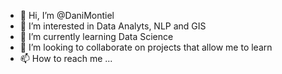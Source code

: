 - 👋 Hi, I’m @DaniMontiel
- 👀 I’m interested in Data Analyts, NLP and GIS
- 🌱 I’m currently learning Data Science
- 💞️ I’m looking to collaborate on projects that allow me to learn
- 📫 How to reach me ...
